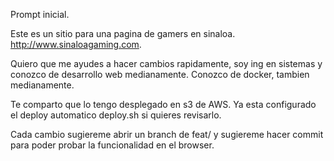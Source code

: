 Prompt inicial.

Este es un sitio para una pagina de gamers en sinaloa. http://www.sinaloagaming.com. 

Quiero que me ayudes a hacer cambios rapidamente, soy ing en sistemas y conozco de desarrollo web medianamente. Conozco de docker, tambien medianamente.

Te comparto que lo tengo desplegado en s3 de AWS. Ya esta configurado el deploy automatico deploy.sh si quieres revisarlo.

Cada cambio sugiereme abrir un branch de feat/<cambio> y sugiereme hacer commit para poder probar la funcionalidad en el browser.